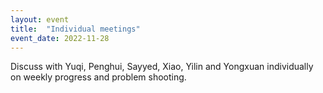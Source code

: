 ```yaml
---
layout: event
title:  "Individual meetings"
event_date: 2022-11-28
---
```


Discuss with Yuqi, Penghui, Sayyed, Xiao, Yilin and Yongxuan individually on weekly progress and problem shooting.
